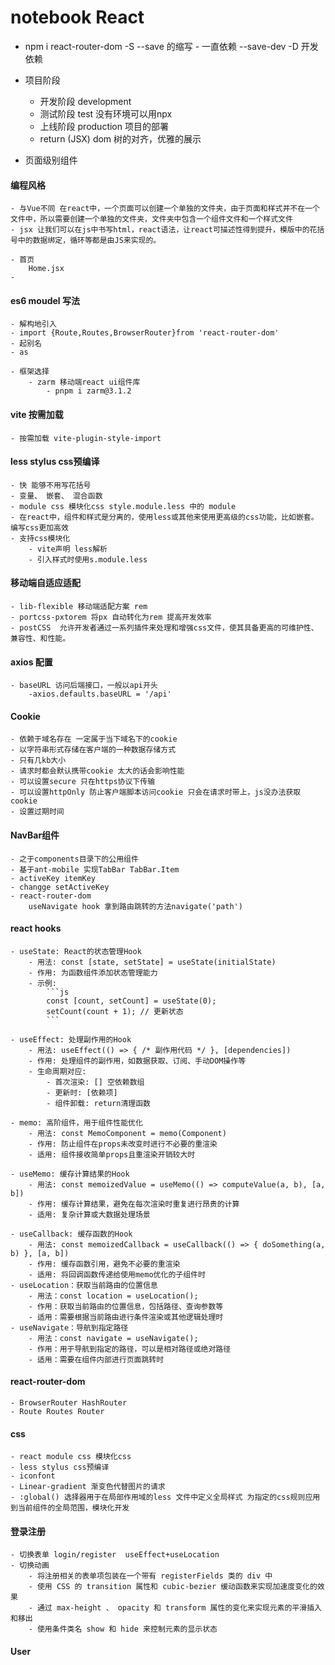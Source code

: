 # notebook  React
- npm i react-router-dom -S
    --save 的缩写   - 一直依赖
    --save-dev -D 开发依赖
- 项目阶段
    - 开发阶段  development 
    - 测试阶段  test 没有环境可以用npx
    - 上线阶段  production  项目的部署
    - return (JSX) dom 树的对齐，优雅的展示

- 页面级别组件
#### 编程风格
    - 与Vue不同 在react中，一个页面可以创建一个单独的文件夹，由于页面和样式并不在一个文件中，所以需要创建一个单独的文件夹，文件夹中包含一个组件文件和一个样式文件 
    - jsx 让我们可以在js中书写html，react语法，让react可描述性得到提升，模版中的花括号中的数据绑定，循环等都是由JS来实现的。
    
    - 首页
        Home.jsx
    - 

#### es6 moudel 写法
    - 解构地引入
    - import {Route,Routes,BrowserRouter}from 'react-router-dom'
    - 起别名 
    - as

    - 框架选择
        - zarm 移动端react ui组件库
            - pnpm i zarm@3.1.2  
            

#### vite 按需加载
    - 按需加载 vite-plugin-style-import


#### less stylus css预编译
    - 快 能够不用写花括号
    - 变量、 嵌套、 混合函数
    - module css 模块化css style.module.less 中的 module
    - 在react中，组件和样式是分离的，使用less或其他来使用更高级的css功能，比如嵌套。编写css更加高效
    - 支持css模块化 
        - vite声明 less解析 
        - 引入样式时使用s.module.less

#### 移动端自适应适配
    - lib-flexible 移动端适配方案 rem
    - portcss-pxtorem 将px 自动转化为rem 提高开发效率
    - postCSS  允许开发者通过一系列插件来处理和增强css文件，使其具备更高的可维护性、兼容性、和性能。
     

#### axios 配置
    - baseURL 访问后端接口，一般以api开头
        -axios.defaults.baseURL = '/api'

#### Cookie
    - 依赖于域名存在 一定属于当下域名下的cookie
    - 以字符串形式存储在客户端的一种数据存储方式
    - 只有几kb大小
    - 请求时都会默认携带cookie 太大的话会影响性能
    - 可以设置secure 只在https协议下传输
    - 可以设置httpOnly 防止客户端脚本访问cookie 只会在请求时带上，js没办法获取cookie
    - 设置过期时间 

#### NavBar组件
    - 之于components目录下的公用组件
    - 基于ant-mobile 实现TabBar TabBar.Item
    - activeKey itemKey
    - changge setActiveKey
    - react-router-dom
        useNavigate hook 拿到路由跳转的方法navigate('path')

#### react hooks
    - useState: React的状态管理Hook
        - 用法: const [state, setState] = useState(initialState)
        - 作用: 为函数组件添加状态管理能力
        - 示例: 
            ```js
            const [count, setCount] = useState(0);
            setCount(count + 1); // 更新状态
            ```

    - useEffect: 处理副作用的Hook
        - 用法: useEffect(() => { /* 副作用代码 */ }, [dependencies])
        - 作用: 处理组件的副作用，如数据获取、订阅、手动DOM操作等
        - 生命周期对应:
            - 首次渲染: [] 空依赖数组
            - 更新时: [依赖项] 
            - 组件卸载: return清理函数

    - memo: 高阶组件，用于组件性能优化
        - 用法: const MemoComponent = memo(Component)
        - 作用: 防止组件在props未改变时进行不必要的重渲染
        - 适用: 组件接收简单props且重渲染开销较大时

    - useMemo: 缓存计算结果的Hook
        - 用法: const memoizedValue = useMemo(() => computeValue(a, b), [a, b])
        - 作用: 缓存计算结果，避免在每次渲染时重复进行昂贵的计算
        - 适用: 复杂计算或大数据处理场景

    - useCallback: 缓存函数的Hook
        - 用法: const memoizedCallback = useCallback(() => { doSomething(a, b) }, [a, b])
        - 作用: 缓存函数引用，避免不必要的重渲染
        - 适用: 将回调函数传递给使用memo优化的子组件时
    - useLocation：获取当前路由的位置信息
        - 用法：const location = useLocation();
        - 作用：获取当前路由的位置信息，包括路径、查询参数等
        - 适用：需要根据当前路由进行条件渲染或其他逻辑处理时
    - useNavigate：导航到指定路径
        - 用法：const navigate = useNavigate();
        - 作用：用于导航到指定的路径，可以是相对路径或绝对路径
        - 适用：需要在组件内部进行页面跳转时
#### react-router-dom
    - BrowserRouter HashRouter
    - Route Routes Router 


#### css
    - react module css 模块化css
    - less stylus css预编译
    - iconfont 
    - Linear-gradient 渐变色代替图片的请求
    - :global() 选择器用于在局部作用域的less 文件中定义全局样式 为指定的css规则应用到当前组件的全局范围，模块化开发


#### 登录注册
    - 切换表单 login/register  useEffect+useLocation
    - 切换动画 
        - 将注册相关的表单项包装在一个带有 registerFields 类的 div 中
        - 使用 CSS 的 transition 属性和 cubic-bezier 缓动函数来实现加速度变化的效果
        - 通过 max-height 、 opacity 和 transform 属性的变化来实现元素的平滑插入和移出
        - 使用条件类名 show 和 hide 来控制元素的显示状态

#### User
    